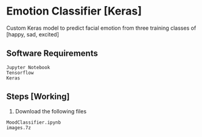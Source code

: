 # Emotion Classifier [Keras]

Custom Keras model to predict facial emotion 
from three training classes of 
[happy,
sad,
excited]

## Software Requirements
```
Jupyter Notebook
Tensorflow
Keras
```

## Steps [Working]
1. Download the following files
```
MoodClassifier.ipynb
images.7z
```



